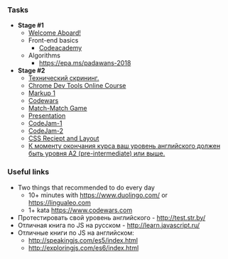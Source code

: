 ### Tasks

- **Stage #1**
  * [Welcome Aboard!](https://github.com/rolling-scopes-school/tasks/blob/2017-Q3/tasks/welcome-aboard.md)
  * Front-end basics
    * [Codeacademy](https://github.com/rolling-scopes-school/tasks/blob/2017-Q3/tasks/Codecademy_HTML_CSS_Course.md)
  * Algorithms
    * https://epa.ms/padawans-2018
- **Stage #2**
  * [Технический скрининг.](https://github.com/rolling-scopes-school/tasks/blob/2018-Q1/tasks/technical-screening.md)
  * [Chrome Dev Tools Online Course](https://www.codeschool.com/courses/discover-devtools)
  * [Markup 1](https://github.com/rolling-scopes-school/tasks/blob/2018-Q1/tasks/markup-1.md)
  * [Codewars](https://github.com/rolling-scopes-school/tasks/blob/2018-Q1/tasks/codewars.md)
  * [Match-Match Game](https://github.com/rolling-scopes-school/tasks/blob/2018-Q1/tasks/match-match-game.md)
  * [Presentation](https://github.com/rolling-scopes-school/tasks/blob/2018-Q1/tasks/presentation.md)
  * [CodeJam-1](https://github.com/rolling-scopes-school/tasks/blob/2018-Q1/tasks/make.md)
  * [CodeJam-2](https://github.com/rolling-scopes-school/tasks/blob/2018-Q1/tasks/CodeJam-2-notification.md)
  * [CSS Reciept and Layout](https://github.com/rolling-scopes-school/tasks/blob/2018-Q1/tasks/css-recipes-and-layouts.md)
  * [К моменту окончания курса ваш уровень английского должен быть уровня A2 (pre-intermediate) или выше.](https://github.com/rolling-scopes-school/tasks/blob/2017-Q3/tasks/english.md)

### Useful links
  * Two things that recommended to do every day
    * 10+ minutes with https://www.duolingo.com/ or https://lingualeo.com
    * 1+ kata https://www.codewars.com
  * Протестировать свой уровень английского - http://test.str.by/
  * Отличная книга по JS на русском - http://learn.javascript.ru/
  * Отличные книги по JS на английском:
     * http://speakingjs.com/es5/index.html
     * http://exploringjs.com/es6/index.html
